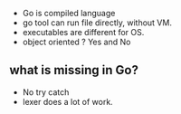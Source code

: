 - Go is compiled language
- go tool can run file directly, without VM.
- executables are different for OS.
- object oriented ? Yes and No

## what is missing in Go?

- No try catch
- lexer does a lot of work.
